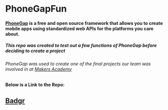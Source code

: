 PhoneGapFun
===========

#### [PhoneGap](http://http://phonegap.com/) is a free and open source framework that allows you to create mobile apps using standardized web APIs for the platforms you care about.

##### This repo was created to test out a few functions of PhoneGap before deciding to create a project

###### PhoneGap was used to create one of the final projects our team was involved in at [Makers Academy](http://makersacademy.com)

#### Below is a Link to the Repo:

[Badgr](https://github.com/scully87/FATS_badgr)
-------------
